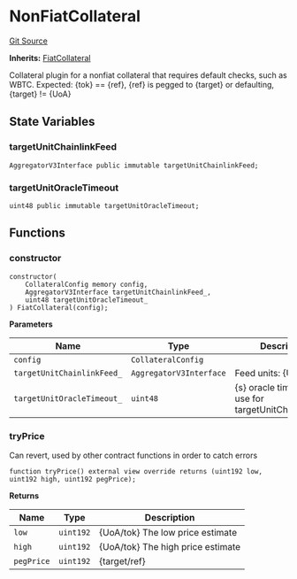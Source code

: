 # NonFiatCollateral
[Git Source](https://github.com/larrythecucumber321/protocol/blob/77d337b8595ba96d069ded321419b36a61984170/contracts/plugins/assets/NonFiatCollateral.sol)

**Inherits:**
[FiatCollateral](/contracts/plugins/assets/FiatCollateral.sol/contract.FiatCollateral.md)

Collateral plugin for a nonfiat collateral that requires default checks, such as WBTC.
Expected: {tok} == {ref}, {ref} is pegged to {target} or defaulting, {target} != {UoA}


## State Variables
### targetUnitChainlinkFeed

```solidity
AggregatorV3Interface public immutable targetUnitChainlinkFeed;
```


### targetUnitOracleTimeout

```solidity
uint48 public immutable targetUnitOracleTimeout;
```


## Functions
### constructor


```solidity
constructor(
    CollateralConfig memory config,
    AggregatorV3Interface targetUnitChainlinkFeed_,
    uint48 targetUnitOracleTimeout_
) FiatCollateral(config);
```
**Parameters**

|Name|Type|Description|
|----|----|-----------|
|`config`|`CollateralConfig`||
|`targetUnitChainlinkFeed_`|`AggregatorV3Interface`|Feed units: {UoA/target}|
|`targetUnitOracleTimeout_`|`uint48`|{s} oracle timeout to use for targetUnitChainlinkFeed|


### tryPrice

Can revert, used by other contract functions in order to catch errors


```solidity
function tryPrice() external view override returns (uint192 low, uint192 high, uint192 pegPrice);
```
**Returns**

|Name|Type|Description|
|----|----|-----------|
|`low`|`uint192`|{UoA/tok} The low price estimate|
|`high`|`uint192`|{UoA/tok} The high price estimate|
|`pegPrice`|`uint192`|{target/ref}|


